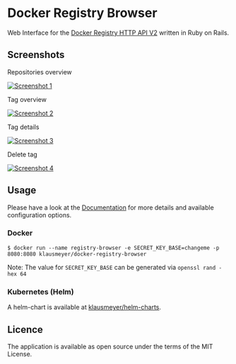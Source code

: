 # Docker Registry Browser

Web Interface for the [Docker Registry HTTP API V2](https://docs.docker.com/registry/spec/api/) written in Ruby on Rails.

## Screenshots

Repositories overview

[![Screenshot 1](https://github.com/klausmeyer/docker-registry-browser/raw/master/docs/screenshot1_thumb.png "Screenshot 1")](https://github.com/klausmeyer/docker-registry-browser/raw/master/docs/screenshot1.png)

Tag overview

[![Screenshot 2](https://github.com/klausmeyer/docker-registry-browser/raw/master/docs/screenshot2_thumb.png "Screenshot 2")](https://github.com/klausmeyer/docker-registry-browser/raw/master/docs/screenshot2.png)

Tag details

[![Screenshot 3](https://github.com/klausmeyer/docker-registry-browser/raw/master/docs/screenshot3_thumb.png "Screenshot 3")](https://github.com/klausmeyer/docker-registry-browser/raw/master/docs/screenshot3.png)

Delete tag

[![Screenshot 4](https://github.com/klausmeyer/docker-registry-browser/raw/master/docs/screenshot4_thumb.png "Screenshot 4")](https://github.com/klausmeyer/docker-registry-browser/raw/master/docs/screenshot4.png)

## Usage

Please have a look at the [Documentation](https://github.com/klausmeyer/docker-registry-browser/blob/master/docs/README.md) for more details and available configuration options.

### Docker

```shell
$ docker run --name registry-browser -e SECRET_KEY_BASE=changeme -p 8080:8080 klausmeyer/docker-registry-browser
```

Note: The value for `SECRET_KEY_BASE` can be generated via `openssl rand -hex 64`

### Kubernetes (Helm)

A helm-chart is available at [klausmeyer/helm-charts](https://github.com/klausmeyer/helm-charts/tree/master/charts/docker-registry-browser).

## Licence

The application is available as open source under the terms of the MIT License.
